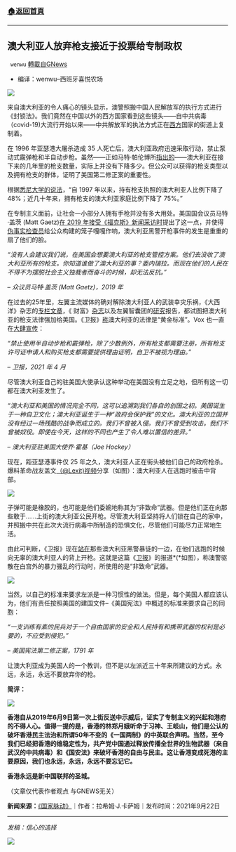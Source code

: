 ###  [:house:返回首頁](https://github.com/ourhimalayas/txt)
---


## 澳大利亚人放弃枪支接近于投票给专制政权
` wenwu` [轉載自GNews](https://gnews.org/zh-hans/1548666/)

- 编译：wenwu–西班牙喜悦农场


![](https://assets.gnews.org/wp-content/uploads/2021/09/image0-4-8.jpg)

来自澳大利亚的令人痛心的镜头显示，澳警照搬中国人民解放军的执行方式进行《封锁法》。我们竟然在中国以外的西方国家看到这些镜头——自中共病毒（covid-19)大流行开始以来——中共解放军的执法方式正在[西方](https://www.abc.net.au/news/2011-01-26/donellyoz/43240)国家的街道上复制着。

在 1996 年亚瑟港大屠杀造成 35 人死亡后，澳大利亚政府迅速采取行动，禁止泵动式霰弹枪和半自动步枪。虽然——正如马特·帕伦博所[指出的](https://bongino.com/the-truth-about-australian-gun-control/cc)——澳大利亚在接下来的几年里的枪支数量，实际上并没有下降多少。但公众可以获得的枪支类型以及拥有枪支的群体，证明了美国第二修正案的重要性。

根据[悉尼大学的说法](https://www.sydney.edu.au/news-opinion/news/2021/04/28/new-gun-ownership-figures-revealed-25-years-on-from-port-arthur.html)，“自 1997 年以来，持有枪支执照的澳大利亚人比例下降了 48%；近几十年来，拥有枪支的澳大利亚家庭比例下降了 75%。”

在专制主义面前，让社会一小部分人拥有手枪并没有多大用处。美国国会议员马特·盖茨 (Matt Gaetz)[在 2019 年接受《福克斯》新闻采访时](https://www.youtube.com/watch?v=SSLeJ0PRoQ4)提出了这一点，并使得[伪事实检查员](https://www.politifact.com/factchecks/2019/aug/19/matt-gaetz/fact-checking-matt-gaetz-gun-bans-australia-and-ve/)给公众构建的笼子嘎嘎作响，澳大利亚黑警开枪事件的发生是重重的扇了他们的脸。

*“没有人会建议我们说，在美国会想要澳大利亚的枪支管控方案。他们去没收了澳大利亚所有的枪支。你知道谁做了澳大利亚的事？委内瑞拉。而现在他们的人民在不得不为摆脱社会主义独裁者而奋斗的时候，却无法反抗。”*

*– 众议员马特·盖茨 (Matt Gaetz)，2019 年*

在过去的25年里，左翼主流媒体的确对解除澳大利亚人的武装幸灾乐祸，《大西洋》杂志的[专栏文章](https://www.theatlantic.com/international/archive/2017/10/australia-gun-control/541710/)，《 财富》[杂志](https://fortune.com/2018/02/20/australia-gun-control-success/)以及左翼智囊团的[研究](https://www.ussc.edu.au/analysis/explainer-america-australia-gun-control)报告，都试图把澳大利亚的枪支法律强加给美国。《卫报》[称](https://www.theguardian.com/australia-news/2021/apr/25/how-australias-global-gold-standard-on-gun-control-is-being-eroded)澳大利亚的法律是“黄金标准”。Vox 也一直在[大肆宣传](https://www.vox.com/2015/8/27/9212725/australia-buyback)：

*“禁止使用半自动步枪和霰弹枪，除了少数例外，所有枪支都需要注册，所有枪支许可证申请人和购买枪支都需要提供理由证明，自卫不被视为理由。”*

*– 卫报，2021 年 4 月*

尽管澳大利亚自己的驻美国大使承认这种举动在美国没有立足之地，但所有这一切都在澳大利亚发生了。

*“澳大利亚和美国的情况完全不同，这可以追溯到我们各自的创国之初。美国诞生于一种自卫文化；澳大利亚诞生于一种“政府会保护我”的文化。澳大利亚的立国并没有经过一场残酷的战争而成立的。我们不曾被入侵。我们不曾受到攻击。我们不曾被奴役。即使在今天，这样的不同也产生了令人难以置信的差异。”*

*– 澳大利亚驻美国大使乔·霍基（Joe Hockey）*

现在，距亚瑟港事件仅 25 年之久，澳大利亚人正在街头被他们自己的政府枪杀。爆料革命战友盖文[（@Lexit)视频](https://gettr.com/post/pbxnpt2442)分享（如图）：澳大利亚人在逃跑时被击中背部。

![](https://assets.gnews.org/wp-content/uploads/2021/09/unknown-5-18.png)

子弹可能是橡胶的，也可能是他们委婉地称其为“非致命”武器。但是他们正在向那些敢于……上街的澳大利亚公民开枪。尽管澳大利亚坚持将人们锁在自己的家中，并照搬中共在此次大流行病毒中所制造的恐惧文化，尽管他们可能尽力正常地生活。

由此可判断，《卫报》现在[站在](https://www.theguardian.com/australia-news/2021/sep/22/melbourne-police-break-up-anti-lockdown-protest-with-non-lethal-rounds-and-teargas)那些澳大利亚黑警暴徒的一边，在他们逃跑的时候向无辜的澳大利亚人的背上开枪。这就是这篇《[卫报](https://twitter.com/RaheemKassam/status/1440720284571504642?s=20)》的报道*(*如图），称澳警驱散在白宫外的暴力骚乱的行动时，所使用的是“非致命”武器。

![](https://assets.gnews.org/wp-content/uploads/2021/09/unknown-6-16.png)

当然，以自己的标准来要求左派是一种习惯性的做法。但是，每个美国人都应该认为，他们有责任按照美国的建国文件–《美国宪法》中概述的标准来要求自己的同胞：

*“一支训练有素的民兵对于一个自由国家的安全和人民持有和携带武器的权利是必要的，不应受到侵犯。”*

*– 美国宪法第二修正案，1791 年*

让澳大利亚成为美国人的一个教训，但不是以左派近三十年来所建议的方式。永远，永远，永远不要放弃你的枪。

**简评：**

![](https://assets.gnews.org/wp-content/uploads/2021/09/th.jpg)

**香港自从2019年6月9日第一次上街反送中示威后，证实了专制主义的兴起和港府的不得人心。值得一提的是，香港的林郑月娥听命于习神、王岐山，他们是公认的破坏香港民主法治和所谓50年不变的《一国两制》的中英联合声明。当然，至今我们已经把香港的维稳定性为，共产党中国通过释放传播全世界的生物武器（来自武汉的中共病毒）和《国安法》来破坏香港的自由与民主。这让香港变成死港的主要原因，我们也永远，永远，永远不要忘记它。**

**香港永远是新中国联邦的圣城。**

（文章仅代表作者观点 与GNEWS无关）

**新闻来源：**[《国家脉动》](https://thenationalpulse.com/analysis/the-left-cheered-when-australians-gave-up-their-guns-now-theyre-being-shot-by-their-own-government-in-the-streets/)｜作者：拉希姆·J.卡萨姆｜发布时间：2021年9月22日

* * *

*发稿：信心的选择*

![](https://assets.gnews.org/wp-content/uploads/2021/08/GNEWS_CH.-2.jpeg)
